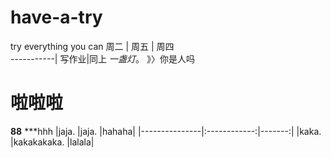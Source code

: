 # have-a-try
try everything you can
周二 | 周五 | 周四   
-----------|
写作业|同上 *一盏灯*。   》〉你是人吗
# 啦啦啦



**88**
***hhh 
|jaja.   |jaja.    |hahaha|
|---------------|:------------:|-------:|
|kaka.       |kakakakaka.       |lalala|
